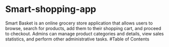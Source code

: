 # Smart-shopping-app
Smart Basket is an online grocery store application that allows users to browse, search for products, add them to their shopping cart, and proceed to checkout. Admins can manage product categories and details, view sales statistics, and perform other administrative tasks.
#Table of Contents


